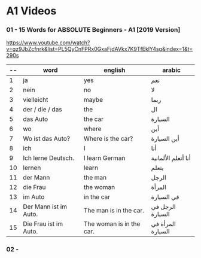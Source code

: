 # A1 Videos

### 01 - 15 Words for ABSOLUTE Beginners - A1 [2019 Version]

https://www.youtube.com/watch?v=gz9JbZcfnrk&list=PL5QyCnFPRx0GxaFjdAVkx7K9TfEklY4sg&index=1&t=290s

--  | word                                 | english                   | arabic
----|--------------------------------------|---------------------------|---------------------
1   | ja                                   | yes                       | نعم
2   | nein                                 | no                        | لا
3   | vielleicht                           | maybe                     | ربما
4   | der / die / das                      | the                       | ال
5   | das Auto                             | the car                   | السيارة
6   | wo                                   | where                     | أين
7   | Wo ist das Auto?                     | Where is the car?         | أين السيارة
8   | ich                                  | I                         | أنا
9   | Ich lerne Deutsch.                   | I learn German            | أنا أتعلم الألمانية
10  | lernen                               | learn                     | يتعلم
11  | der Mann                             | the man                   | الرجل
12  | die Frau                             | the woman                 | المرأة
13  | im Auto                              | in the car                | في السيارة
14  | Der Mann ist im Auto.                | The man is in the car.    | الرجل في السيارة
15  | Die Frau ist im Auto.                | The woman is in the car.  | المرأة في السيارة


### 02 - 



